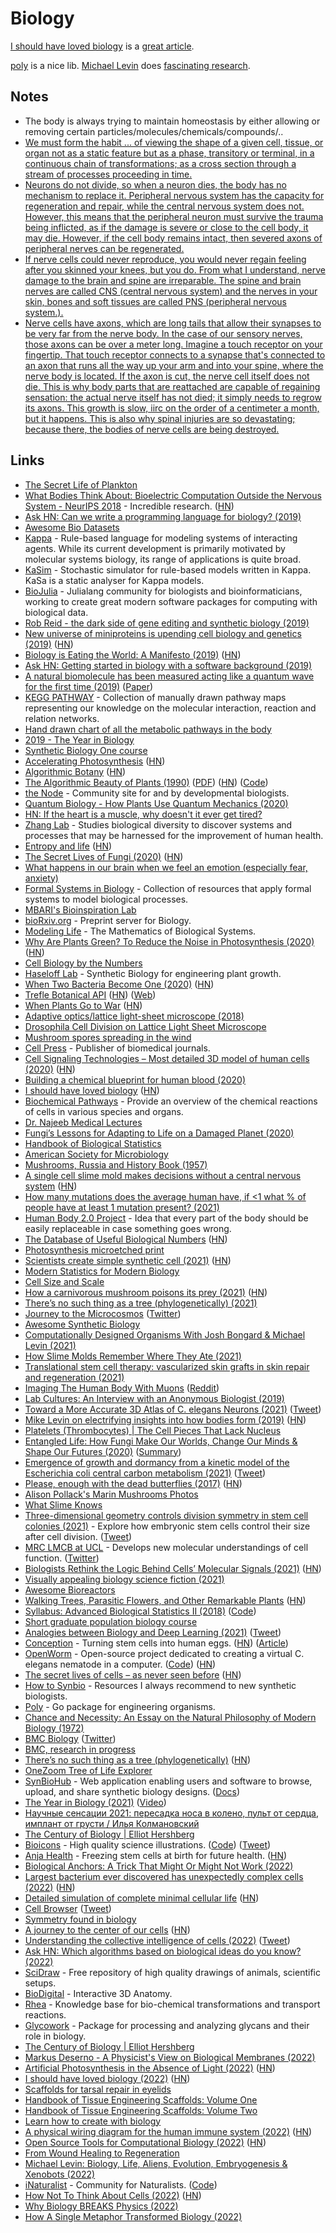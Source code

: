 # Biology

[I should have loved biology](https://jsomers.net/i-should-have-loved-biology/) is a [great article](https://news.ycombinator.com/item?id=32035054).

[poly](https://github.com/timothystiles/poly) is a nice lib. [Michael Levin](https://twitter.com/drmichaellevin) does [fascinating research](https://www.youtube.com/watch?v=p3lsYlod5OU).

## Notes

- The body is always trying to maintain homeostasis by either allowing or removing certain particles/molecules/chemicals/compounds/..
- [We must form the habit ... of viewing the shape of a given cell, tissue, or organ not as a static feature but as a phase, transitory or terminal, in a continuous chain of transformations; as a cross section through a stream of processes proceeding in time.](https://twitter.com/drmichaellevin/status/1267563603894218754)
- [Neurons do not divide, so when a neuron dies, the body has no mechanism to replace it. Peripheral nervous system has the capacity for regeneration and repair, while the central nervous system does not. However, this means that the peripheral neuron must survive the trauma being inflicted, as if the damage is severe or close to the cell body, it may die. However, if the cell body remains intact, then severed axons of peripheral nerves can be regenerated.](https://www.reddit.com/r/Foregen/comments/tt7hgq/i_had_learned_in_high_school_biology_classes_that/)
- [If nerve cells could never reproduce, you would never regain feeling after you skinned your knees, but you do. From what I understand, nerve damage to the brain and spine are irreparable. The spine and brain nerves are called CNS (central nervous system) and the nerves in your skin, bones and soft tissues are called PNS (peripheral nervous system.).](https://www.reddit.com/r/Foregen/comments/tt7hgq/i_had_learned_in_high_school_biology_classes_that/)
- [Nerve cells have axons, which are long tails that allow their synapses to be very far from the nerve body. In the case of our sensory nerves, those axons can be over a meter long. Imagine a touch receptor on your fingertip. That touch receptor connects to a synapse that's connected to an axon that runs all the way up your arm and into your spine, where the nerve body is located. If the axon is cut, the nerve cell itself does not die. This is why body parts that are reattached are capable of regaining sensation: the actual nerve itself has not died; it simply needs to regrow its axons. This growth is slow, iirc on the order of a centimeter a month, but it happens. This is also why spinal injuries are so devastating; because there, the bodies of nerve cells are being destroyed.](https://www.reddit.com/r/Foregen/comments/tt7hgq/i_had_learned_in_high_school_biology_classes_that/)

## Links

- [The Secret Life of Plankton](https://www.youtube.com/watch?v=xFQ_fO2D7f0)
- [What Bodies Think About: Bioelectric Computation Outside the Nervous System - NeurIPS 2018](https://www.youtube.com/watch?v=RjD1aLm4Thg) - Incredible research. ([HN](https://news.ycombinator.com/item?id=18736698))
- [Ask HN: Can we write a programming language for biology? (2019)](https://news.ycombinator.com/item?id=18847253)
- [Awesome Bio Datasets](https://github.com/OpenGene/awesome-bio-datasets)
- [Kappa](https://kappalanguage.org/) - Rule-based language for modeling systems of interacting agents. While its current development is primarily motivated by molecular systems biology, its range of applications is quite broad.
- [KaSim](https://github.com/Kappa-Dev/KaSim) - Stochastic simulator for rule-based models written in Kappa. KaSa is a static analyser for Kappa models.
- [BioJulia](https://biojulia.net/) - Julialang community for biologists and bioinformaticians, working to create great modern software packages for computing with biological data.
- [Rob Reid - the dark side of gene editing and synthetic biology (2019)](https://overcast.fm/+RxHEOdXhc)
- [New universe of miniproteins is upending cell biology and genetics (2019)](https://www.sciencemag.org/news/2019/10/new-universe-miniproteins-upending-cell-biology-and-genetics?rss=1) ([HN](https://news.ycombinator.com/item?id=21284770))
- [Biology is Eating the World: A Manifesto (2019)](https://a16z.com/2019/10/28/biology-eating-world-a16z-manifesto/) ([HN](https://news.ycombinator.com/item?id=21385796))
- [Ask HN: Getting started in biology with a software background (2019)](https://news.ycombinator.com/item?id=21408415)
- [A natural biomolecule has been measured acting like a quantum wave for the first time (2019)](https://www.technologyreview.com/s/614688/a-natural-biomolecule-has-been-measured-acting-in-a-quantum-wave-for-the-first-time/) ([Paper](https://arxiv.org/abs/1910.14538))
- [KEGG PATHWAY](https://www.genome.jp/kegg/pathway.html) - Collection of manually drawn pathway maps representing our knowledge on the molecular interaction, reaction and relation networks.
- [Hand drawn chart of all the metabolic pathways in the body](https://www.reddit.com/r/interestingasfuck/comments/cgitgc/hand_drawn_chart_of_all_the_metabolic_pathways_in/)
- [2019 - The Year in Biology](https://www.quantamagazine.org/quantas-year-in-biology-2019-20191223/)
- [Synthetic Biology One course](https://syntheticbiology1.com/)
- [Accelerating Photosynthesis](http://rubyplants.com/) ([HN](https://news.ycombinator.com/item?id=21999208))
- [Algorithmic Botany](http://algorithmicbotany.org/) ([HN](https://news.ycombinator.com/item?id=27379780))
- [The Algorithmic Beauty of Plants (1990)](http://algorithmicbotany.org/papers/#abop) ([PDF](http://algorithmicbotany.org/papers/abop/abop.pdf)) ([HN](https://news.ycombinator.com/item?id=25476545)) ([Code](https://github.com/arendsee/lsystems))
- [the Node](https://thenode.biologists.com/) - Community site for and by developmental biologists.
- [Quantum Biology - How Plants Use Quantum Mechanics (2020)](https://www.youtube.com/watch?v=Zc9Xk99gCr4)
- [HN: If the heart is a muscle, why doesn't it ever get tired?](https://news.ycombinator.com/item?id=22643333)
- [Zhang Lab](https://zlab.bio/) - Studies biological diversity to discover systems and processes that may be harnessed for the improvement of human health.
- [Entropy and life](https://en.wikipedia.org/wiki/Entropy_and_life) ([HN](https://news.ycombinator.com/item?id=22849554))
- [The Secret Lives of Fungi (2020)](https://www.newyorker.com/magazine/2020/05/18/the-secret-lives-of-fungi) ([HN](https://news.ycombinator.com/item?id=23149203))
- [What happens in our brain when we feel an emotion (especially fear, anxiety)](https://www.reddit.com/r/neuroscience/comments/gksen6/what_happen_in_our_brain_when_we_feel_an_emotion/)
- [Formal Systems in Biology](https://github.com/prathyvsh/formal-systems-in-biology) - Collection of resources that apply formal systems to model biological processes.
- [MBARI's Bioinspiration Lab](https://www.bioinspirationlab.org/)
- [bioRxiv.org](https://www.biorxiv.org/) - Preprint server for Biology.
- [Modeling Life](https://link.springer.com/book/10.1007/978-3-319-59731-7) - The Mathematics of Biological Systems.
- [Why Are Plants Green? To Reduce the Noise in Photosynthesis (2020)](https://www.quantamagazine.org/why-are-plants-green-to-reduce-the-noise-in-photosynthesis-20200730/) ([HN](https://news.ycombinator.com/item?id=23998793))
- [Cell Biology by the Numbers](http://book.bionumbers.org/)
- [Haseloff Lab](https://haseloff.plantsci.cam.ac.uk/) - Synthetic Biology for engineering plant growth.
- [When Two Bacteria Become One (2020)](https://www.udel.edu/udaily/2020/september/eleftherios-papoutsakis-bacterial-fusion/) ([HN](https://news.ycombinator.com/item?id=24354888))
- [Trefle Botanical API](https://github.com/treflehq/trefle-api) ([HN](https://news.ycombinator.com/item?id=24451320)) ([Web](https://trefle.io/))
- [When Plants Go to War](http://nautil.us/issue/90/something-green/when-plants-go-to-war-rp) ([HN](https://news.ycombinator.com/item?id=24702588))
- [Adaptive optics/lattice light-sheet microscope (2018)](https://www.electrooptics.com/news/harvard-team-develops-adaptive-opticslattice-light-sheet-microscope)
- [Drosophila Cell Division on Lattice Light Sheet Microscope](https://vimeo.com/202222028)
- [Mushroom spores spreading in the wind](https://twitter.com/TechAmazing/status/1316395969215369216)
- [Cell Press](https://www.cell.com/) - Publisher of biomedical journals.
- [Cell Signaling Technologies – Most detailed 3D model of human cells (2020)](http://www.digizyme.com/cst_landscapes.html) ([HN](https://news.ycombinator.com/item?id=25055908))
- [Building a chemical blueprint for human blood (2020)](https://www.nature.com/articles/d41586-020-03122-6)
- [I should have loved biology](https://jsomers.net/i-should-have-loved-biology/) ([HN](https://news.ycombinator.com/item?id=25136422))
- [Biochemical Pathways](https://www.roche.com/sustainability/philanthropy/science_education/pathways.htm) - Provide an overview of the chemical reactions of cells in various species and organs.
- [Dr. Najeeb Medical Lectures](https://www.drnajeeblectures.com/)
- [Fungi’s Lessons for Adapting to Life on a Damaged Planet (2020)](https://lithub.com/fungis-lessons-for-adapting-to-life-on-a-damaged-planet/)
- [Handbook of Biological Statistics](http://www.biostathandbook.com/)
- [American Society for Microbiology](https://asm.org/)
- [Mushrooms, Russia and History Book (1957)](https://github.com/squidsoup/mushrooms-russia-history-ebook)
- [A single cell slime mold makes decisions without a central nervous system](https://www.tum.de/nc/en/about-tum/news/press-releases/details/36462/) ([HN](https://news.ycombinator.com/item?id=26285926))
- [How many mutations does the average human have, if <1 what % of people have at least 1 mutation present? (2021)](https://www.reddit.com/r/askscience/comments/lxhyi3/how_many_mutations_does_the_average_human_have_if/)
- [Human Body 2.0 Project](https://newhumanbody.com/) - Idea that every part of the body should be easily replaceable in case something goes wrong.
- [The Database of Useful Biological Numbers](https://bionumbers.hms.harvard.edu/search.aspx) ([HN](https://news.ycombinator.com/item?id=26576173))
- [Photosynthesis microetched print](https://www.gregadunn.com/product/photosynthesis-microetched-print/)
- [Scientists create simple synthetic cell (2021)](https://www.nist.gov/news-events/news/2021/03/scientists-create-simple-synthetic-cell-grows-and-divides-normally) ([HN](https://news.ycombinator.com/item?id=26632004))
- [Modern Statistics for Modern Biology](https://web.stanford.edu/class/bios221/book/index.html)
- [Cell Size and Scale](https://learn.genetics.utah.edu/content/cells/scale/)
- [How a carnivorous mushroom poisons its prey (2021)](https://www.scientificamerican.com/article/how-a-carnivorous-mushroom-poisons-its-prey/) ([HN](https://news.ycombinator.com/item?id=26745892))
- [There’s no such thing as a tree (phylogenetically) (2021)](https://eukaryotewritesblog.com/2021/05/02/theres-no-such-thing-as-a-tree/)
- [Journey to the Microcosmos](https://www.youtube.com/c/microcosmos/videos) ([Twitter](https://twitter.com/journeytomicro))
- [Awesome Synthetic Biology](https://github.com/websemantics/awesome-synthetic-biology)
- [Computationally Designed Organisms With Josh Bongard & Michael Levin (2021)](https://www.youtube.com/watch?v=86krKgoEzGQ)
- [How Slime Molds Remember Where They Ate (2021)](https://www.scientificamerican.com/article/how-slime-molds-remember-where-they-ate/)
- [Translational stem cell therapy: vascularized skin grafts in skin repair and regeneration (2021)](https://translational-medicine.biomedcentral.com/articles/10.1186/s12967-021-02752-2)
- [Imaging The Human Body With Muons](https://www.science20.com/tommaso_dorigo/imaging_the_human_body_with_muons-254294) ([Reddit](https://www.reddit.com/r/Physics/comments/nokdun/imaging_the_human_body_with_muons/))
- [Lab Cultures: An Interview with an Anonymous Biologist (2019)](https://logicmag.io/nature/lab-cultures-an-interview-with-an-anonymous-biologist/)
- [Toward a More Accurate 3D Atlas of C. elegans Neurons (2021)](https://www.biorxiv.org/content/10.1101/2021.06.09.447813v1) ([Tweet](https://twitter.com/tegmark/status/1403343302263455749))
- [Mike Levin on electrifying insights into how bodies form (2019)](https://wyss.harvard.edu/news/mike-levin-on-electrifying-insights-into-how-bodies-form/) ([HN](https://news.ycombinator.com/item?id=27819791))
- [Platelets (Thrombocytes) | The Cell Pieces That Lack Nucleus](https://www.youtube.com/watch?v=X_8OTtdnE7w)
- [Entangled Life: How Fungi Make Our Worlds, Change Our Minds & Shape Our Futures (2020)](https://www.goodreads.com/book/show/52668915-entangled-life) ([Summary](https://twitter.com/paraschopra/status/1419295390730317828))
- [Emergence of growth and dormancy from a kinetic model of the Escherichia coli central carbon metabolism (2021)](https://www.biorxiv.org/content/10.1101/2021.07.21.453212v1) ([Tweet](https://twitter.com/yusuke_himeoka/status/1418257186476630016))
- [Please, enough with the dead butterflies (2017)](https://www.emilydamstra.com/please-enough-dead-butterflies/) ([HN](https://news.ycombinator.com/item?id=27948008))
- [Alison Pollack's Marin Mushrooms Photos](https://www.instagram.com/marin_mushrooms/)
- [What Slime Knows](https://orionmagazine.org/article/what-slime-knows/)
- [Three-dimensional geometry controls division symmetry in stem cell colonies (2021)](https://journals.biologists.com/jcs/article/134/14/jcs255018/271082/Three-dimensional-geometry-controls-division) - Explore how embryonic stem cells control their size after cell division. ([Tweet](https://twitter.com/AgChaigne/status/1420733129602523136))
- [MRC LMCB at UCL](https://www.ucl.ac.uk/lmcb/) - Develops new molecular understandings of cell function. ([Twitter](https://twitter.com/MRC_LMCB))
- [Biologists Rethink the Logic Behind Cells’ Molecular Signals (2021)](https://www.quantamagazine.org/biologists-rethink-the-logic-behind-cells-molecular-signals-20210916/) ([HN](https://news.ycombinator.com/item?id=28553158))
- [Visually appealing biology science fiction (2021)](https://twitter.com/LauraDeming/status/1438267984934424576)
- [Awesome Bioreactors](https://github.com/taivop/awesome-bioreactors)
- [Walking Trees, Parasitic Flowers, and Other Remarkable Plants](https://thereader.mitpress.mit.edu/walking-trees-parasitic-flowers-remarkable-plants-illustrated-guide/) ([HN](https://news.ycombinator.com/item?id=28619550))
- [Syllabus: Advanced Biological Statistics II (2018)](https://petrelharp.github.io/bio_610B/syllabus.html) ([Code](https://github.com/petrelharp/bio_610B))
- [Short graduate population biology course](https://github.com/petrelharp/popbio)
- [Analogies between Biology and Deep Learning (2021)](http://colah.github.io/notes/bio-analogies/) ([Tweet](https://twitter.com/ch402/status/1444769243568898048))
- [Conception](https://conception.bio/) - Turning stem cells into human eggs. ([HN](https://news.ycombinator.com/item?id=29040823)) ([Article](https://www.technologyreview.com/2021/10/28/1038172/conception-eggs-reproduction-vitro-gametogenesis/))
- [OpenWorm](https://openworm.org/) - Open-source project dedicated to creating a virtual C. elegans nematode in a computer. ([Code](https://github.com/openworm/OpenWorm)) ([HN](https://news.ycombinator.com/item?id=29045198))
- [The secret lives of cells – as never seen before](https://www.nature.com/articles/d41586-021-02904-w) ([HN](https://news.ycombinator.com/item?id=29123843))
- [How to Synbio](https://github.com/TimothyStiles/how-to-synbio) - Resources I always recommend to new synthetic biologists.
- [Poly](https://github.com/TimothyStiles/poly) - Go package for engineering organisms.
- [Chance and Necessity: An Essay on the Natural Philosophy of Modern Biology (1972)](https://www.goodreads.com/en/book/show/493746)
- [BMC Biology](https://bmcbiol.biomedcentral.com/) ([Twitter](https://twitter.com/BMCBiology))
- [BMC, research in progress](https://www.biomedcentral.com/)
- [There’s no such thing as a tree (phylogenetically)](https://eukaryotewritesblog.com/2021/05/02/) ([HN](https://news.ycombinator.com/item?id=29621646))
- [OneZoom Tree of Life Explorer](https://www.onezoom.org/)
- [SynBioHub](https://github.com/SynBioHub/synbiohub) - Web application enabling users and software to browse, upload, and share synthetic biology designs. ([Docs](https://wiki.synbiohub.org/))
- [The Year in Biology (2021)](https://www.quantamagazine.org/the-year-in-biology-20211221/) ([Video](https://www.youtube.com/watch?v=1tOx_Vh5diE))
- [Научные сенсации 2021: пересадка носа в колено, пульт от сердца, имплант от грусти / Илья Колмановский](https://www.youtube.com/watch?v=ta93_HOnu-8)
- [The Century of Biology | Elliot Hershberg](https://centuryofbio.substack.com/)
- [Bioicons](https://bioicons.com/) - High quality science illustrations. ([Code](https://github.com/duerrsimon/bioicons)) ([Tweet](https://twitter.com/ATinyGreenCell/status/1491657282438017031))
- [Anja Health](https://anjahealth.com/) - Freezing stem cells at birth for future health. ([HN](https://news.ycombinator.com/item?id=30305959))
- [Biological Anchors: A Trick That Might Or Might Not Work (2022)](https://astralcodexten.substack.com/p/biological-anchors-a-trick-that-might)
- [Largest bacterium ever discovered has unexpectedly complex cells (2022)](https://www.science.org/content/article/largest-bacterium-ever-discovered-has-unexpectedly-complex-cells) ([HN](https://news.ycombinator.com/item?id=30454045))
- [Detailed simulation of complete minimal cellular life](<https://www.cell.com/cell/fulltext/S0092-8674(21)01488-4>) ([HN](https://news.ycombinator.com/item?id=30474256))
- [Cell Browser](https://a9.io/gramstract/) ([Tweet](https://twitter.com/maxkriegers/status/1465187926157918210))
- [Symmetry found in biology](https://twitter.com/evoluchico/status/1503307804043583488)
- [A journey to the center of our cells](https://www.newyorker.com/magazine/2022/03/07/a-journey-to-the-center-of-our-cells) ([HN](https://news.ycombinator.com/item?id=30713797))
- [Understanding the collective intelligence of cells (2022)](https://www.youtube.com/watch?v=MdOHSUMb214) ([Tweet](https://twitter.com/drmichaellevin/status/1506970875890962441))
- [Ask HN: Which algorithms based on biological ideas do you know? (2022)](https://news.ycombinator.com/item?id=30955837)
- [SciDraw](https://www.scidraw.io/) - Free repository of high quality drawings of animals, scientific setups.
- [BioDigital](https://www.biodigital.com/) - Interactive 3D Anatomy.
- [Rhea](https://www.rhea-db.org/) - Knowledge base for bio-chemical transformations and transport reactions.
- [Glycowork](https://github.com/BojarLab/glycowork) - Package for processing and analyzing glycans and their role in biology.
- [The Century of Biology | Elliot Hershberg](https://centuryofbio.substack.com/)
- [Markus Deserno - A Physicist's View on Biological Membranes (2022)](https://www.youtube.com/watch?v=Hh_LxkDJxe8)
- [Artificial Photosynthesis in the Absence of Light (2022)](https://www.nature.com/articles/s43016-022-00530-x) ([HN](https://news.ycombinator.com/item?id=31867921))
- [I should have loved biology (2022)](https://jsomers.net/i-should-have-loved-biology/) ([HN](https://news.ycombinator.com/item?id=32035054))
- [Scaffolds for tarsal repair in eyelids](https://www.sciencedirect.com/science/article/pii/B9780081025611000300)
- [Handbook of Tissue Engineering Scaffolds: Volume One](https://www.sciencedirect.com/book/9780081025635/handbook-of-tissue-engineering-scaffolds-volume-one)
- [Handbook of Tissue Engineering Scaffolds: Volume Two](https://www.elsevier.com/books/handbook-of-tissue-engineering-scaffolds-volume-two/mozafari/978-0-08-102561-1)
- [Learn how to create with biology](https://github.com/madewithbio/madewithbio.github.io)
- [A physical wiring diagram for the human immune system (2022)](https://www.nature.com/articles/s41586-022-05028-x) ([HN](https://news.ycombinator.com/item?id=32381790))
- [Open Source Tools for Computational Biology (2022)](https://www.pillar.vc/playlist/article/open-source-tools-for-computational-biology/) ([HN](https://news.ycombinator.com/item?id=32384710))
- [From Wound Healing to Regeneration](https://www.uni-heidelberg.de/en/newsroom/from-wound-healing-to-regeneration)
- [Michael Levin: Biology, Life, Aliens, Evolution, Embryogenesis & Xenobots (2022)](https://www.youtube.com/watch?v=p3lsYlod5OU)
- [iNaturalist](https://www.inaturalist.org/) - Community for Naturalists. ([Code](https://github.com/inaturalist/inaturalist))
- [How Not To Think About Cells (2022)](https://www.subanima.org/veritasium/) ([HN](https://news.ycombinator.com/item?id=33719519))
- [Why Biology BREAKS Physics (2022)](https://www.subanima.org/biology-breaks-physics/)
- [How A Single Metaphor Transformed Biology (2022)](https://www.subanima.org/machine-metaphor/)

